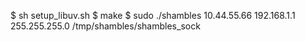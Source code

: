 $ sh setup_libuv.sh
$ make
$ sudo ./shambles 10.44.55.66 192.168.1.1 255.255.255.0 /tmp/shambles/shambles_sock

